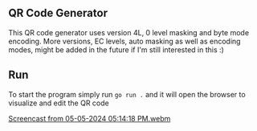## QR Code Generator

This QR code generator uses version 4L, 0 level masking and byte mode encoding. 
More versions, EC levels, auto masking as well as encoding modes, might be added in the future if I'm still interested in this :)

## Run
To start the program simply run `go run .` and it will open the browser to visualize and edit the QR code

[Screencast from 05-05-2024 05:14:18 PM.webm](https://github.com/Rogerpeke97/qr/assets/65107071/00e31144-bb38-45f3-83ab-551b9faa0681)
